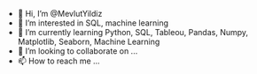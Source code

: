- 👋 Hi, I’m @MevlutYildiz
- 👀 I’m interested in SQL, machine learning
- 🌱 I’m currently learning Python, SQL, Tableou, Pandas, Numpy, Matplotlib, Seaborn, Machine Learning
- 💞️ I’m looking to collaborate on ...
- 📫 How to reach me ...

<!---
MevlutYildiz77/MevlutYildiz77 is a ✨ special ✨ repository because its `README.md` (this file) appears on your GitHub profile.
You can click the Preview link to take a look at your changes.
--->
